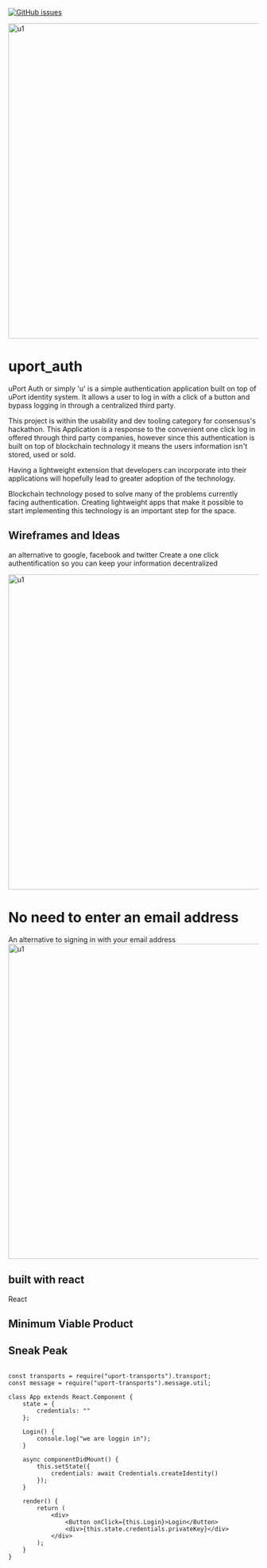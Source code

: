 [![GitHub issues](https://img.shields.io/github/issues/kahilnayton/uport_auth.svg)](https://github.com/kahilnayton/uport_auth/issues)


<img width="635" alt="u1" position="center" src="https://user-images.githubusercontent.com/29616227/61584625-e91bf880-ab18-11e9-8427-08bdb51fc5fc.png">


# uport_auth
uPort Auth or simply 'u' is a simple authentication application built on top of uPort identity system. It allows a user to log in with a click of a button and bypass logging in through a centralized third party.

This project is within the usability and dev tooling category for consensus's hackathon.
This Application is a response to the convenient one click log in offered through third party companies, however since this authentication is built on top of blockchain technology it means the users information isn't stored, used or sold.

Having a lightweight extension that developers can incorporate into their applications will hopefully lead to greater adoption of the technology.

Blockchain technology posed to solve many of the problems currently facing authentication. Creating lightweight apps that make it possible to start implementing this technology is an important step for the space.





## Wireframes and Ideas
an alternative to google, facebook and twitter
Create a one click authentification so you can keep your information decentralized

<img width="635" alt="u1" src="https://user-images.githubusercontent.com/29616227/61584629-f6d17e00-ab18-11e9-90f3-191e986df9ba.png">



# No need to enter an email address
An alternative to signing in with your email address
<img width="635" alt="u1" src="https://user-images.githubusercontent.com/29616227/61584653-795a3d80-ab19-11e9-97c4-c13fd259f3c6.png">

<!-- ![login](https://user-images.githubusercontent.com/29616227/61584653-795a3d80-ab19-11e9-97c4-c13fd259f3c6.png) -->

## built with react 
React 


## Minimum Viable Product



## Sneak Peak

```JSX

const transports = require("uport-transports").transport;
const message = require("uport-transports").message.util;

class App extends React.Component {
	state = {
		credentials: ""
	};

	Login() {
		console.log("we are loggin in");
	}

	async componentDidMount() {
		this.setState({
			credentials: await Credentials.createIdentity()
		});
	}

	render() {
		return (
			<div>
				<Button onClick={this.Login}>Login</Button>
				<div>{this.state.credentials.privateKey}</div>
			</div>
		);
	}
}

```





